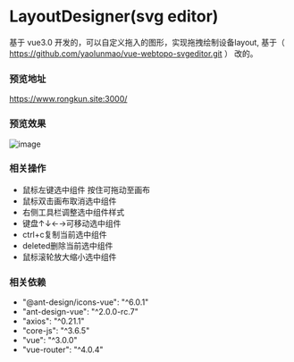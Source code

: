 # LayoutDesigner(svg editor)
基于 vue3.0 开发的，可以自定义拖入的图形，实现拖拽绘制设备layout, 基于（ https://github.com/yaolunmao/vue-webtopo-svgeditor.git ） 改的。

### 预览地址
https://www.rongkun.site:3000/

### 预览效果
![image](https://user-images.githubusercontent.com/26423565/117627326-a1ada300-b1aa-11eb-9472-0db1086efc51.png)

### 相关操作
* 鼠标左键选中组件 按住可拖动至画布
* 鼠标双击画布取消选中组件
* 右侧工具栏调整选中组件样式
* 键盘↑↓←→可移动选中组件
* ctrl+c复制当前选中组件
* deleted删除当前选中组件
* 鼠标滚轮放大缩小选中组件


### 相关依赖
* "@ant-design/icons-vue": "^6.0.1"
* "ant-design-vue": "^2.0.0-rc.7"
* "axios": "^0.21.1"
* "core-js": "^3.6.5"
* "vue": "^3.0.0"
* "vue-router": "^4.0.4"
